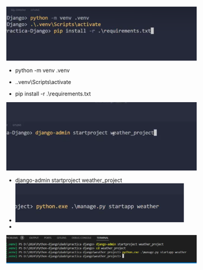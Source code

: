 ![alt text](image.png)


- python -m venv .venv

- .\.venv\Scripts\activate

- pip install -r .\requirements.txt


![alt text](image-1.png)

- django-admin startproject weather_project
-  ![alt text](image-2.png)
-  

![alt text](image-3.png)